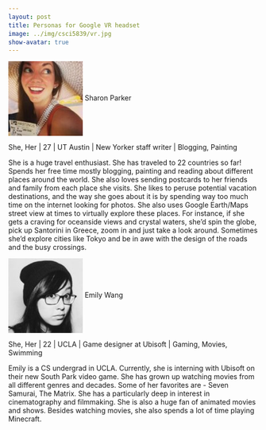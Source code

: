 ```yaml
---
layout: post
title: Personas for Google VR headset
image: ../img/csci5839/vr.jpg
show-avatar: true
---
```



<img src="../img/csci5839/sharon.jpg" align="center" height="150" width="150">   
Sharon Parker

She, Her | 27 | UT Austin | New Yorker staff writer | Blogging, Painting

She is a huge travel enthusiast. She has traveled to 22 countries so far!
Spends her free time mostly blogging, painting and reading about different places around the world. She also loves sending postcards to her friends and family from each place she visits. She likes to peruse potential vacation destinations, and the way she goes about it is by spending way too much time on the internet looking for photos. She also uses Google Earth/Maps street view at times to virtually explore these places. For instance, if she gets a craving for oceanside views and crystal waters, she’d spin the globe, pick up Santorini in Greece, zoom in and just take a look around. Sometimes she’d explore cities like Tokyo and be in awe with the design of the roads and the busy crossings.


<img src="../img/csci5839/emily.jpg" align="center" height="150" width="150">   
Emily Wang

She, Her | 22 | UCLA | Game designer at Ubisoft | Gaming, Movies, Swimming

Emily is a CS undergrad in UCLA. Currently, she is interning with Ubisoft on their new South Park video game. She has grown up watching movies from all different genres and decades. Some of her favorites are - Seven Samurai,  The Matrix. She has a particularly deep in interest in cinematography and filmmaking. She is also a huge fan of animated movies and shows. Besides watching movies, she also spends a lot of time playing Minecraft. 
